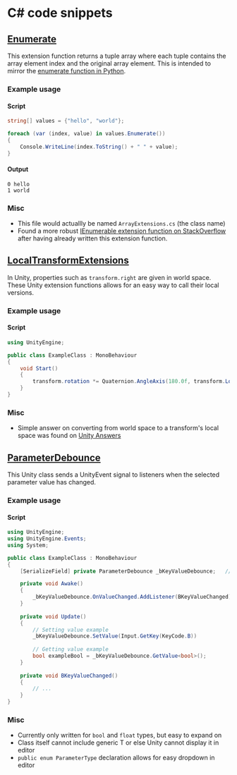 # C# code snippets

## [Enumerate](Enumerate.cs)

This extension function returns a tuple array where each tuple contains the array element index and the original array element. This is intended to mirror the [enumerate function in Python](https://docs.python.org/3/library/functions.html?highlight=enumerate#enumerate).

### Example usage

#### Script

```cs
string[] values = {"hello", "world"};

foreach (var (index, value) in values.Enumerate())
{
    Console.WriteLine(index.ToString() + " " + value);
}
```

#### Output

```
0 hello
1 world
```

### Misc

- This file would actuallly be named `ArrayExtensions.cs` (the class name)
- Found a more robust [IEnumerable extension function on StackOverflow](https://stackoverflow.com/a/45239105) after having already written this extension function.

## [LocalTransformExtensions](LocalTransformExtensions.cs)

In Unity, properties such as `transform.right` are given in world space. These Unity extension functions allows for an easy way to call their local versions.

### Example usage

#### Script

```cs
using UnityEngine;

public class ExampleClass : MonoBehaviour
{
    void Start()
    {
        transform.rotation *= Quaternion.AngleAxis(180.0f, transform.LocalRight());
    }
}
```

### Misc

- Simple answer on converting from world space to a transform's local space was found on [Unity Answers](https://answers.unity.com/questions/316918/local-forward.html)

## [ParameterDebounce](ParameterDebounce.cs)

This Unity class sends a UnityEvent signal to listeners when the selected parameter value has changed.

### Example usage

#### Script

```cs
using UnityEngine;
using UnityEngine.Events;
using System;

public class ExampleClass : MonoBehaviour
{
    [SerializeField] private ParameterDebounce _bKeyValueDebounce;   // Assign in editor

    private void Awake()
    {
        _bKeyValueDebounce.OnValueChanged.AddListener(BKeyValueChanged);
    }
    
    private void Update()
    {
        // Setting value example
        _bKeyValueDebounce.SetValue(Input.GetKey(KeyCode.B))
        
        // Getting value example
        bool exampleBool = _bKeyValueDebounce.GetValue<bool>();
    }
    
    private void BKeyValueChanged()
    {
        // ...
    }
}
```

### Misc

- Currently only written for `bool` and `float` types, but easy to expand on
- Class itself cannot include generic T or else Unity cannot display it in editor
- `public enum ParameterType` declaration allows for easy dropdown in editor
